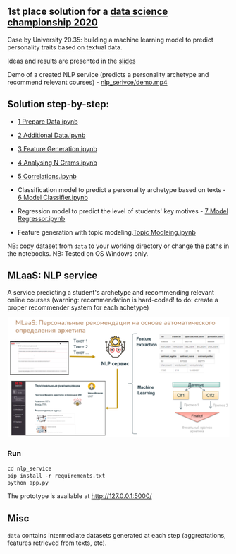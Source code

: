 ## 1st place solution for a [data science championship 2020](https://online.innoagency.ru/datascience/)
Case by University 20.35: building a machine learning model to predict personality traits based on textual data.

Ideas and results are presented in the [slides](https://github.com/maya-ami/project2035/blob/master/%D0%9F%D1%80%D0%B5%D0%B7%D0%B5%D0%BD%D1%82%D0%B0%D1%86%D0%B8%D1%8F.pdf)

Demo of a created NLP service (predicts a personality archetype and recommend relevant courses) - [nlp_serivce/demo.mp4](https://github.com/maya-ami/project2035/blob/master/nlp_service/demo.mp4)


## Solution step-by-step:

- [1 Prepare Data.ipynb](https://github.com/maya-ami/project2035/blob/master/1_Prepare_Data.ipynb)

- [2 Additional Data.ipynb](https://github.com/maya-ami/project2035/blob/master/2_Additional_Data.ipynb)

- [3 Feature Generation.ipynb](https://github.com/maya-ami/project2035/blob/master/3_Feature_Generation.ipynb)

- [4 Analysing N Grams.ipynb](https://github.com/maya-ami/project2035/blob/master/4_Analysing_N_Grams.ipynb)

- [5 Correlations.ipynb](https://github.com/maya-ami/project2035/blob/master/5_Correlations.ipynb)

- Classification model to predict a personality archetype based on texts - [6 Model Classifier.ipynb](https://github.com/maya-ami/project2035/blob/master/6_Model_Classifier.ipynb)

- Regression model to predict the level of students' key motives - [7 Model Regressor.ipynb](https://github.com/maya-ami/project2035/blob/master/7_Model_Regressor.ipynb)

- Feature generation with topic modeling.[Topic Modleing.ipynb](https://github.com/maya-ami/project2035/blob/master/Topic_Modeling.ipynb)

NB: copy dataset from `data` to your working directory or change the paths in the notebooks.
NB: Tested on OS Windows only.

## MLaaS: NLP service

A service predicting a student's archetype and recommending relevant online courses (warning: recommendation is hard-coded! to do: create a proper recommender system for each achetype)

![](nlp_service/schema.PNG)

### Run

```
cd nlp_service
pip install -r requirements.txt
python app.py
```

The prototype is available at http://127.0.0.1:5000/


## Misc

`data` contains intermediate datasets generated at each step (aggreatations, features retrieved from texts, etc).
